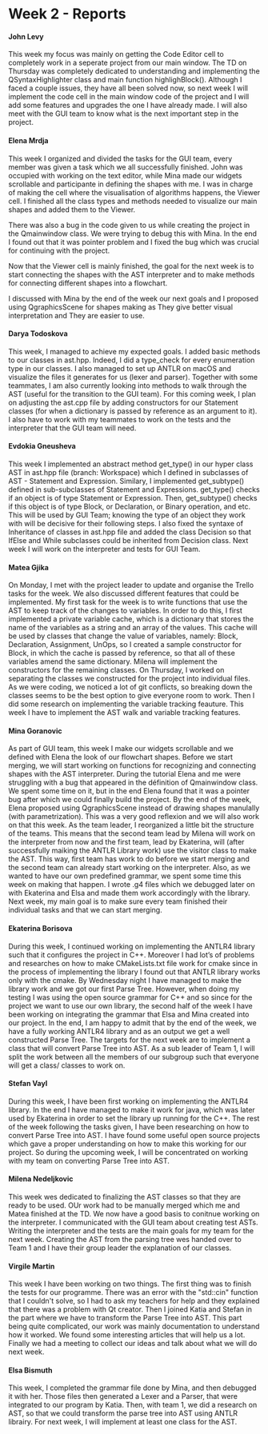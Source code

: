 # Week 2 - Reports

#### John Levy 
This week my focus was mainly on getting the Code Editor cell to completely work in a seperate project from our main window. 
The TD on Thursday was completely dedicated to understanding and implementing the QSyntaxHighlighter class and main function highlighBlock(). 
Although I faced a couple issues, they have all been solved now, so next week I will implement the code cell in the main window code of the project and I will add some features and upgrades the one I have already made. 
I will also meet with the GUI team to know what is the next important step in the project.

#### Elena Mrdja
This week I organized and divided the tasks for the GUI team, every member was given a task which we all successfully finished. John was occupied with working on the text editor, while Mina made our widgets scrollable and participante in defining the shapes with me. I was in charge of making the cell where the visualisation of algorithms happens, the Viewer cell. I finished all the class types and methods needed to visualize our main shapes and added them to the Viewer.

There was also a bug in the code given to us while creating the project in the Qmainwindow class. We were trying to debug this with Mina. In the end I found out that it was pointer problem and I fixed the bug which was crucial for continuing with the project. 

Now that the Viewer cell is mainly finished, the goal for the next week is to start connecting the shapes with the AST interpreter and to make methods for connecting different shapes into a flowchart. 

I discussed with Mina by the end of the week our next goals and I proposed using QgraphicsScene for shapes making as They give better visual interpretation and They are easier to use. 


#### Darya Todoskova
This week, I managed to achieve my expected goals. I added basic methods to our classes in ast.hpp. Indeed, I did a type_check for every enumeration type in our classes. I also managed to set up ANTLR on macOS and visualize the files it generates for us (lexer and parser). Together with some teammates, I am also currently looking into methods to walk through the AST (useful for the transition to the GUI team). For this coming week, I plan on adjusting the ast.cpp file by adding constructors for our Statement classes (for when a dictionary is passed by reference as an argument to it). I also have to work with my teammates to work on the tests and the interpreter that the GUI team will need.

#### Evdokia Gneusheva
This week I implemented an abstract method get_type() in our hyper class AST in ast.hpp file (branch: Workspace) which I defined in subclasses of  AST - Statement and Expression. Similary, I implemented get_subtype() defined in sub-subclasses of Statement and Expressions. get_type() checks if an object is of type Statement or Expression. Then, get_subtype() checks if this object is of type Block, or Declaration, or Binary operation, and etc. This will be used by GUI Team; knowing the type of an object they work with will be decisive for their following steps. I also fixed the syntaxe of Inheritance of classes in ast.hpp file and added the class Decision so that IfElse and While subclasses could be inherited from Decision class.
Next week I will work on the interpreter and tests for GUI Team.

#### Matea Gjika
On Monday, I met with the project leader to update and organise the Trello tasks for the week. We also discussed different features that could be implemented. My first task for the week is to write functions that use the AST to keep track of the changes to variables. In order to do this, I first implemented a private variable cache, which is a dictionary that stores the name of the variables as a string and an array of the values. This cache will be used by classes that change the value of variables, namely: Block, Declaration, Assignment, UnOps, so I created a sample constructor for Block, in which the cache is passed by reference, so that all of these variables amend the same dictionary. Milena will implement the constructors for the remaining classes. 
On Thursday, I worked on separating the classes we constructed for the project into individual files. As we were coding, we noticed a lot of git conflicts, so breaking down the classes seems to be the best option to give everyone room to work. Then I did some research on implementing the variable tracking feauture.
This week I have to implement the AST walk and variable tracking features.


#### Mina Goranovic
As part of GUI team, this week I make our widgets scrollable and we defined with Elena the look of our flowchart shapes. Before we start merging, we will start working on functions for recognizing and connecting shapes with the AST interpreter. During the tutorial Elena and me were struggling with a bug that appeared in the définition of Qmainwindow class. We spent some time on it, but in the end Elena found that it was a pointer bug after which we could finally build the project. By the end of the week, Elena proposed using QgraphicsScene instead of drawing shapes manulally (with parametrization). This was a very good reflexion and we will also work on that this week.
As the team leader, I reorganized a little bit the structure of the teams. This means that the second team lead by Milena will work on the interpreter from now and the first team, lead by Ekaterina, will (after successfully maiking the ANTLR Library work) use the visitor class to make the AST. This way, first team has work to do before we start merging and the second team can already start working on the interpreter. Also, as we wanted to have our own predefined grammar, we spent some time this week on making that happen. I wrote .g4 files which we debugged later on with Ekaterina and Elsa and made them work accordingly with the library. Next week, my main goal is to make sure every team finished their individual tasks and that we can start merging.

#### Ekaterina Borisova

During this week, I continued working on implementing the ANTLR4 library such that it configures the project in C++. Moreover I had lot’s of problems and researches on how to make CMakeLists.txt file work for cmake since in the process of implementing the library I found out that ANTLR library works only with the cmake. By Wednesday night I have managed to make the library work and we got our first Parse Tree. However, when doing my testing I was using the open source grammar for C++ and so since for the project we want to use our own library, the second half of the week I have been working on integrating the grammar that Elsa and Mina created into our project. In the end, I am happy to admit that by the end of the week, we have a fully working ANTLR4 library and as an output we get a well constructed Parse Tree. The targets for the next week are to implement a class that will convert Parse Tree into AST. As a sub leader of Team 1, I will split the work between all the members of our subgroup such that everyone will get a class/ classes to work on.

#### Stefan Vayl

During this week, I have been first working on implementing the ANTLR4 library. In the end I have managed to make it work for java, which was later used by Ekaterina in order to set the library up running for the C++. The rest of the week following the tasks given, I have been researching on how to convert Parse Tree into AST. I have found some useful open source projects which gave a proper understanding on how to make this working for our project. So during the upcoming week, I will be concentrated on working with my team on converting Parse Tree into AST.

#### Milena Nedeljkovic
This week wes dedicated to finalizing the AST classes so that they are ready to be used. OUr work had to be manually merged which me and Matea finished at the TD.
We now have a good basis to conitnue working on the interpreter. I communicated with the GUI team about creating test ASTs.
Writing the interpreter and the tests are the main goals for my team for the next week.
Creating the AST from the parsing tree wes handed over to Team 1 and I have their group leader the explanation of our classes.

#### Virgile Martin 
This week I have been working on two things. The first thing was to finish the tests for our programme. There was an error with the "std::cin" function that I couldn't solve, so I had to ask my teachers for help and they explained that there was a problem with Qt creator. Then I joined Katia and Stefan in the part where we have to transform the Parse Tree into AST. This part being quite complicated, our work was mainly documentation to understand how it worked. We found some interesting articles that will help us a lot. Finally we had a meeting to collect our ideas and talk about what we will do next week.

#### Elsa Bismuth
This week, I completed the grammar file done by Mina, and then debugged it with her. Those files then generated a Lexer and a Parser, that were integrated to our program by Katia. Then, with team 1, we did a research on AST, so that we could transform the parse tree into AST using ANTLR librairy. For next week, I will implement at least one class for the AST.
